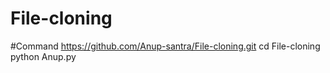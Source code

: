 # File-cloning
#Command
https://github.com/Anup-santra/File-cloning.git
cd File-cloning
python Anup.py
